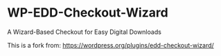 # WP-EDD-Checkout-Wizard
A Wizard-Based Checkout for Easy Digital Downloads

This is a fork from: https://wordpress.org/plugins/edd-checkout-wizard/

